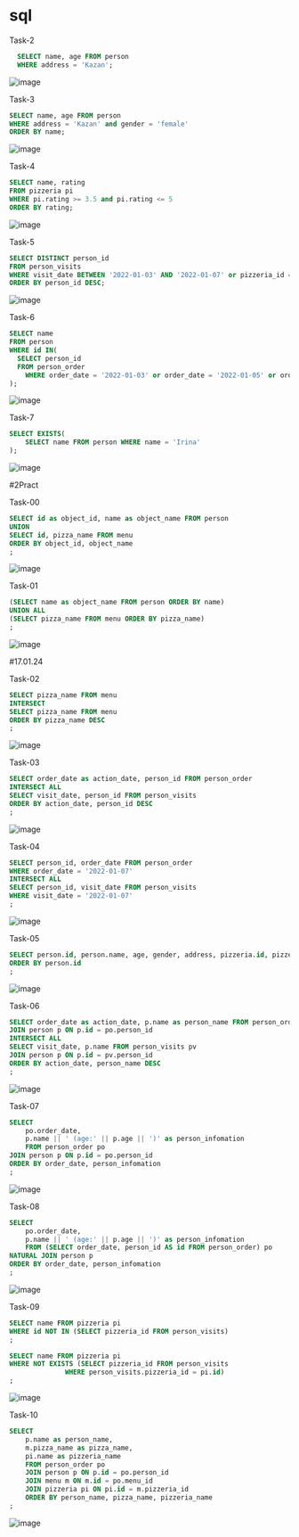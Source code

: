# sql

Task-2

```sql
  SELECT name, age FROM person
  WHERE address = 'Kazan';
```  
![image](https://github.com/TofuNorthLynX/sql/assets/112647131/0c892d74-ea12-49cd-a487-5e7058d506a4)

Task-3
```sql
SELECT name, age FROM person
WHERE address = 'Kazan' and gender = 'female'
ORDER BY name;
```
![image](https://github.com/TofuNorthLynX/sql/assets/112647131/13eb330f-b8cd-4618-8f20-61618056f973)

Task-4
```sql
SELECT name, rating 
FROM pizzeria pi
WHERE pi.rating >= 3.5 and pi.rating <= 5
ORDER BY rating;
```
![image](https://github.com/TofuNorthLynX/sql/assets/112647131/e26d3984-d6a1-44e3-bd04-22ad97b9bdf9)

Task-5
```sql
SELECT DISTINCT person_id 
FROM person_visits
WHERE visit_date BETWEEN '2022-01-03' AND '2022-01-07' or pizzeria_id = 2
ORDER BY person_id DESC;
```
![image](https://github.com/TofuNorthLynX/sql/assets/112647131/95905eed-1121-4b45-929c-e6f9fcbddd6f)

Task-6
```sql
SELECT name
FROM person 
WHERE id IN(
  SELECT person_id 
  FROM person_order 
	WHERE order_date = '2022-01-03' or order_date = '2022-01-05' or order_date = '2022-01-07'
);
```
![image](https://github.com/TofuNorthLynX/sql/assets/112647131/813e916a-e64a-4e02-ae05-0e3c081076f0)

Task-7
```sql
SELECT EXISTS(
	SELECT name FROM person WHERE name = 'Irina'
);
```
![image](https://github.com/TofuNorthLynX/sql/assets/112647131/b19a8b30-0e9a-4464-b25f-d16a8f1aeab8)

#2Pract

Task-00
```sql
SELECT id as object_id, name as object_name FROM person
UNION
SELECT id, pizza_name FROM menu
ORDER BY object_id, object_name
;
```
![image](https://github.com/TofuNorthLynX/sql/assets/112647131/10951696-3649-4fa7-a021-a36652ee12de)

Task-01
```sql
(SELECT name as object_name FROM person ORDER BY name)
UNION ALL
(SELECT pizza_name FROM menu ORDER BY pizza_name)
; 
```
![image](https://github.com/TofuNorthLynX/sql/assets/112647131/1a6bf3c2-e105-4c4b-bd4c-a03ea20e843e)

#17.01.24

Task-02
```sql
SELECT pizza_name FROM menu
INTERSECT
SELECT pizza_name FROM menu
ORDER BY pizza_name DESC
;
```
![image](https://github.com/TofuNorthLynX/sql/assets/112647131/c21ec969-dbdc-483f-b0e7-873160898384)

Task-03
```sql
SELECT order_date as action_date, person_id FROM person_order
INTERSECT ALL
SELECT visit_date, person_id FROM person_visits
ORDER BY action_date, person_id DESC
;
```
![image](https://github.com/TofuNorthLynX/sql/assets/112647131/a07726e2-8ccc-40b5-8c0b-3bb08ea453c9)

Task-04
```sql
SELECT person_id, order_date FROM person_order
WHERE order_date = '2022-01-07'
INTERSECT ALL
SELECT person_id, visit_date FROM person_visits
WHERE visit_date = '2022-01-07'
;
```
![image](https://github.com/TofuNorthLynX/sql/assets/112647131/a3fb9adf-eb7f-4be2-9c6d-5258cab52777)

Task-05
```sql
SELECT person.id, person.name, age, gender, address, pizzeria.id, pizzeria.name, rating FROM person, pizzeria
ORDER BY person.id
;
```
![image](https://github.com/TofuNorthLynX/sql/assets/112647131/43406559-6145-4bad-b491-74414dd5779b)

Task-06
```sql
SELECT order_date as action_date, p.name as person_name FROM person_order po
JOIN person p ON p.id = po.person_id
INTERSECT ALL
SELECT visit_date, p.name FROM person_visits pv
JOIN person p ON p.id = pv.person_id
ORDER BY action_date, person_name DESC
;
```
![image](https://github.com/TofuNorthLynX/sql/assets/112647131/f4d2040b-4ed7-4325-8fc6-b4f4f638f96e)

Task-07
```sql
SELECT 
	po.order_date, 
	p.name || ' (age:' || p.age || ')' as person_infomation 
	FROM person_order po
JOIN person p ON p.id = po.person_id
ORDER BY order_date, person_infomation
;
```
![image](https://github.com/TofuNorthLynX/sql/assets/112647131/e3ea79ee-2131-4628-9025-15587714796a)

Task-08
```sql
SELECT 
	po.order_date, 
	p.name || ' (age:' || p.age || ')' as person_infomation 
	FROM (SELECT order_date, person_id AS id FROM person_order) po
NATURAL JOIN person p
ORDER BY order_date, person_infomation
;
```
![image](https://github.com/TofuNorthLynX/sql/assets/112647131/8987b9fd-4479-47d7-8e67-5551135ad0e7)

Task-09
```sql
SELECT name FROM pizzeria pi 
WHERE id NOT IN (SELECT pizzeria_id FROM person_visits)
;

SELECT name FROM pizzeria pi 
WHERE NOT EXISTS (SELECT pizzeria_id FROM person_visits
			  WHERE person_visits.pizzeria_id = pi.id)
;
```
![image](https://github.com/TofuNorthLynX/sql/assets/112647131/a260aa14-3a2f-44a8-8ef3-795c51595bad)

Task-10
```sql
SELECT 
	p.name as person_name,
	m.pizza_name as pizza_name,
	pi.name as pizzeria_name
	FROM person_order po
	JOIN person p ON p.id = po.person_id
	JOIN menu m ON m.id = po.menu_id
	JOIN pizzeria pi ON pi.id = m.pizzeria_id
	ORDER BY person_name, pizza_name, pizzeria_name
;
```
![image](https://github.com/TofuNorthLynX/sql/assets/112647131/fa6e7fc6-7ba9-4a77-9649-2fb9c7a24e7d)
